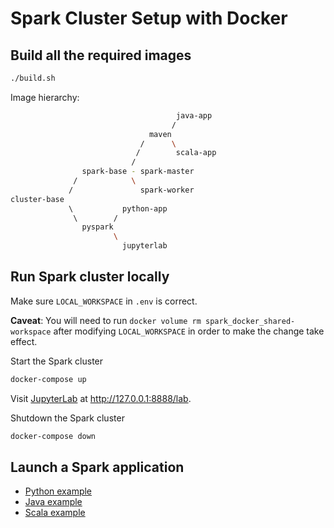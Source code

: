 # Spark Cluster Setup with Docker

## Build all the required images

```sh
./build.sh
```

Image hierarchy:
```sh
                                     java-app
                                    /
                               maven
                             /      \
                            /        scala-app
                           /
                spark-base - spark-master
              /            \ 
             /               spark-worker
cluster-base
             \           python-app
              \        /
                pyspark
                       \
                         jupyterlab
```

## Run Spark cluster locally

Make sure `LOCAL_WORKSPACE` in `.env` is correct.

**Caveat**: You will need to run `docker volume rm spark_docker_shared-workspace` after modifying
            `LOCAL_WORKSPACE` in order to make the change take effect.

Start the Spark cluster
```sh
docker-compose up
```

Visit [JupyterLab](https://jupyterlab.readthedocs.io/en/stable/) at 
http://127.0.0.1:8888/lab.

Shutdown the Spark cluster
```sh
docker-compose down
```

## Launch a Spark application

* [Python example](./python-app)
* [Java example](./java-app)
* [Scala example](./scala-app)
